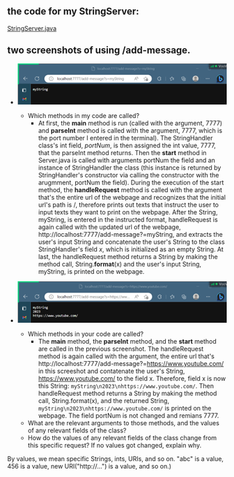 ## the code for my StringServer:
[StringServer.java](StringServer.java)
## two screenshots of using /add-message.
- ![myString](myString.png)
  - Which methods in my code are called?
    - At first, the **main** method is run (called with the argument, 7777) and **parseInt** method is called with the argument, 7777, which is the port number I entered in the terminal). The StringHandler class's int field, *portNum*, is then assigned the int value, 7777, that the parseInt method returns. Then the **start** method in Server.java is called with arguments portNum the field and an instance of StringHandler the class (this instance is returned by StringHandler's constructor via calling the constructor with the arugmment, portNum the field). During the execution of the start method, the **handleRequest** method is called with the argument that's the entire url of the webpage and recognizes that the initial url's path is /, therefore prints out texts that instruct the user to input texts they want to print on the webpage. After the String, myString, is entered in the instructed format, handleRequest is again called with the updated url of the webpage, http://localhost:7777/add-message?=myString, and extracts the user's input String and concatenate the user's String to the class StringHandler's field *x*, which is initialized as an empty String. At last, the handleRequest method returns a String by making the method call, String.**format**(x) and the user's input String, myString, is printed on the webpage.

- ![YouTube](YouTube.png)
  - Which methods in your code are called?
    - The **main** method, the **parseInt** method, and the **start** method are called in the previous screenshot. The handleRequest method is again called with the argument, the entire url that's http://localhost:7777/add-message?=https://www.youtube.com/ in this screeshot and contatenate the user's String, https://www.youtube.com/ to the field x. Therefore, field x is now this String: `myString\n2023\nhttps://www.youtube.com/`. Then handleRequest method returns a String by making the method call, String.format(x), and the returned String, `myString\n2023\nhttps://www.youtube.com/` is printed on the webpage. The field portNum is not changed and remians 7777.
  - What are the relevant arguments to those methods, and the values of any relevant fields of the class?
  - How do the values of any relevant fields of the class change from this specific request? If no values got changed, explain why.

By values, we mean specific Strings, ints, URIs, and so on. "abc" is a value, 456 is a value, new URI("http://...") is a value, and so on.)
